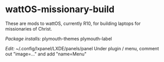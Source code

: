 # wattOS-missionary-build
These are mods to wattOS, currently R10, for building laptops for missionaries of Christ.

_Package installs:_
plymouth-themes
plymouth-label

_Edit:_
~/.config/lxpanel/LXDE/panels/panel
Under plugin / menu, comment out "image=..." and add "name=Menu"


